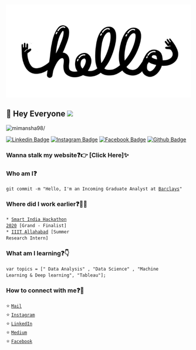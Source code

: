 <!--### Hi there 👋
**mimansha98/mimansha98** is a ✨ _special_ ✨ repository because its `README.md` (this file) appears on your GitHub profile.

Here are some ideas to get you started:

- 🔭 I’m currently working on ...
- 🌱 I’m currently learning ...
- 👯 I’m looking to collaborate on ...
- 🤔 I’m looking for help with ...
- 💬 Ask me about ...
- 📫 How to reach me: ...
- 😄 Pronouns: ...
- ⚡ Fun fact: ...
-->
<p align="center">
  <img src="https://github.com/mimansha98/mimansha98/blob/main/readme%20gif.gif">
</p>
 
## :rainbow: Hey Everyone <img src="https://raw.githubusercontent.com/iampavangandhi/iampavangandhi/master/gifs/Hi.gif" width="30px">
<p align="left"> <img src=https://komarev.com/ghpvc/?username=mimansha98 alt=mimansha98/></p>  

[![Linkedin Badge](https://img.shields.io/badge/-LinkedIn-0e76a8?style=flat-square&logo=Linkedin&logoColor=white)](https://www.linkedin.com/in/mimansha-agrawal-4aba94178/)
[![Instagram Badge](https://img.shields.io/badge/-Instagram-e4405f?style=flat-square&logo=Instagram&logoColor=white)]()
[![Facebook Badge](https://img.shields.io/badge/facebook-%231877F2.svg?&style=for-the-badge&logo=facebook&logoColor=white)](https://www.facebook.com/mimansha.agarwal.1)
[![Github Badge](https://img.shields.io/badge/github-%23100000.svg?&style=for-the-badge&logo=github&logoColor=white)](https://github.com/mimansha98)
<!--[![Website Badge](https://img.shields.io/badge/Website-3b5998?style=flat-square&logo=google-chrome&logoColor=white)](https://iampavangandhi.github.io/)-->


### Wanna stalk my website:question::point_right: [Click Here]<!--(https://chandrikadeb7.github.io/)-->:sparkles:

### Who am I:question: 
<code>git commit -m "Hello, I'm an Incoming Graduate Analyst at [Barclays](https://home.barclays/)"</code>

### Where did I work earlier:question::woman_technologist:                
<code>* [Smart India Hackathon 2020](https://www.sih.gov.in/) [Grand - Finalist]</code>      
<code>* [IIIT Allahabad](https://www.iiita.ac.in/) [Summer Research Intern]</code>    
  
### What am I learning:question::point_down:	
<code>var topics = [" Data Analysis" , "Data Science" , "Machine Learning & Deep learning", "Tableau"];</code>

<!--### What are my featured projects:question::rocket:
<code>[100DaysOfCode](https://github.com/chandrikadeb7/100DaysOfCode)</code>:hourglass:     
<code>[Face Mask Detection](https://github.com/chandrikadeb7/Face-Mask-Detection)</code>:mask:  
<code>[GirlScript Twitter Bot](https://github.com/chandrikadeb7/Girlscript-Twitter-Bot)</code>:robot:  -->   


### How to connect with me:question::email:
:star: <code>[Mail](mailto:mimanshaagrawal1998@gmail.com)</code>    
:star: <code>[Instagram]()</code>  
:star: <code>[LinkedIn](https://www.linkedin.com/in/mimansha-agrawal-4aba94178/)</code>  
:star: <code>[Medium]()</code>  
:star: <code>[Facebook](https://www.facebook.com/mimansha.agarwal.1)</code>  
